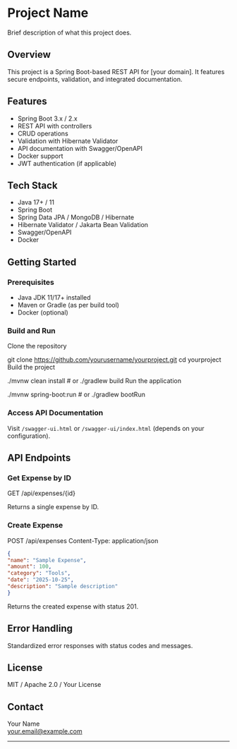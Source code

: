 # Project Name

Brief description of what this project does.

## Overview

This project is a Spring Boot-based REST API for [your domain]. It features secure endpoints, validation, and integrated documentation.

## Features

- Spring Boot 3.x / 2.x
- REST API with controllers
- CRUD operations
- Validation with Hibernate Validator
- API documentation with Swagger/OpenAPI
- Docker support
- JWT authentication (if applicable)

## Tech Stack

- Java 17+ / 11
- Spring Boot
- Spring Data JPA / MongoDB / Hibernate
- Hibernate Validator / Jakarta Bean Validation
- Swagger/OpenAPI
- Docker

## Getting Started

### Prerequisites

- Java JDK 11/17+ installed
- Maven or Gradle (as per build tool)
- Docker (optional)

### Build and Run

Clone the repository

git clone https://github.com/yourusername/yourproject.git
cd yourproject
Build the project

./mvnw clean install # or ./gradlew build
Run the application

./mvnw spring-boot:run # or ./gradlew bootRun

 
### Access API Documentation

Visit `/swagger-ui.html` or `/swagger-ui/index.html` (depends on your configuration).

## API Endpoints

### Get Expense by ID

GET /api/expenses/{id}

 
Returns a single expense by ID.

### Create Expense

POST /api/expenses
Content-Type: application/json
```json
{
"name": "Sample Expense",
"amount": 100,
"category": "Tools",
"date": "2025-10-25",
"description": "Sample description"
}
``` 

Returns the created expense with status 201.

## Error Handling

Standardized error responses with status codes and messages.

## License

MIT / Apache 2.0 / Your License

## Contact
 
Your Name  
your.email@example.com
 
---   